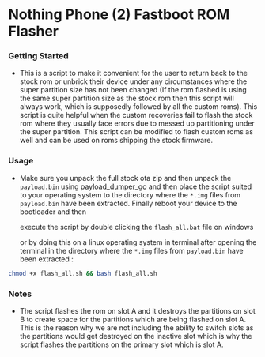 # Nothing Phone (2) Fastboot ROM Flasher

### Getting Started
- This is a script to make it convenient for the user to return back to the stock rom or unbrick their device under any circumstances where the super partition size has not been changed (If the rom flashed is using the same super partition size as the stock rom then this script will always work, which is supposedly followed by all the custom roms). This script is quite helpful when the custom recoveries fail to flash the stock rom where they usually face errors due to messed up partitioning under the super partition. This script can be modified to flash custom roms as well and can be used on roms shipping the stock firmware.

### Usage
- Make sure you unpack the full stock ota zip and then unpack the `payload.bin` using [payload_dumper_go](https://github.com/ssut/payload-dumper-go) and then place the script suited to your operating system to the directory where the `*.img` files from `payload.bin` have been extracted. Finally reboot your device to the bootloader and then 

    execute the script by double clicking the `flash_all.bat` file on windows 

    or by doing this on a linux operating system in terminal after opening the terminal in the directory where the `*.img` files from `payload.bin` have been extracted :

```bash
chmod +x flash_all.sh && bash flash_all.sh
```

### Notes
- The script flashes the rom on slot A and it destroys the partitions on slot B to create space for the partitions which are being flashed on slot A. This is the reason why we are not including the ability to switch slots as the partitions would get destroyed on the inactive slot which is why the script flashes the partitions on the primary slot which is slot A.

